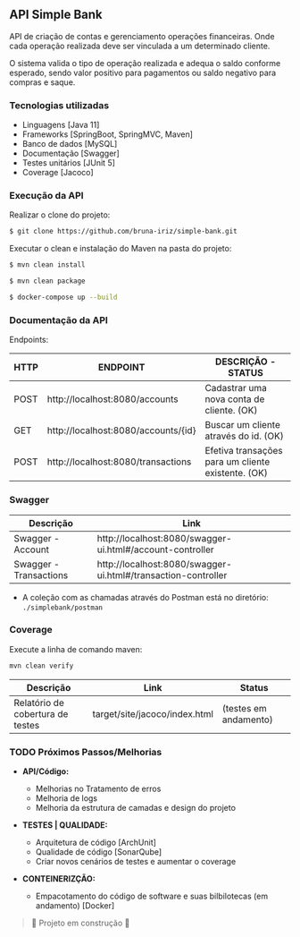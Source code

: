 ## API Simple Bank

API de criação de contas e gerenciamento operações financeiras.
Onde cada operação realizada deve ser vinculada a um determinado cliente.

O sistema valida o tipo de operação realizada e adequa o saldo conforme esperado, sendo valor positivo para pagamentos ou saldo negativo para compras e saque.

### Tecnologias utilizadas

- Linguagens [Java 11]
- Frameworks [SpringBoot, SpringMVC, Maven]
- Banco de dados [MySQL]
- Documentação [Swagger]
- Testes unitários [JUnit 5]
- Coverage [Jacoco]

### Execução da API

Realizar o clone do projeto:

```sh
$ git clone https://github.com/bruna-iriz/simple-bank.git
```
Executar o clean e instalação do Maven na pasta do projeto:

```sh
$ mvn clean install
```
```sh
$ mvn clean package
```
```sh
$ docker-compose up --build
```

### Documentação da API

Endpoints:

| HTTP | ENDPOINT   | DESCRIÇÃO - STATUS |
| ------     | ------ | ------ |
|POST   |http://localhost:8080/accounts | Cadastrar uma nova conta de cliente. (OK) |
|GET    |http://localhost:8080/accounts/{id} | Buscar um cliente através do id.  (OK) |
|POST   |http://localhost:8080/transactions| Efetiva transações para um cliente existente. (OK) |

### Swagger

| Descrição |  Link |
| ------     | ------ |
| Swagger - Account | http://localhost:8080/swagger-ui.html#/account-controller |
| Swagger - Transactions | http://localhost:8080/swagger-ui.html#/transaction-controller |

- A coleção com as chamadas através do Postman está no diretório: ```./simplebank/postman```

### Coverage

Execute a linha de comando maven:
```sh
mvn clean verify
```

| Descrição | Link | Status |
| ------     | ------ | ------ |
| Relatório de cobertura de testes | target/site/jacoco/index.html | (testes em andamento)


### TODO Próximos Passos/Melhorias

- **API/Código:**
  - Melhorias no Tratamento de erros
  - Melhoria de logs
  - Melhoria da estrutura de camadas e design do projeto

  
- **TESTES | QUALIDADE:**
  - Arquitetura de código [ArchUnit]
  - Qualidade de código [SonarQube]
  - Criar novos cenários de testes e aumentar o coverage

- **CONTEINERIZÇÃO:**
  - Empacotamento do código de software e suas bilbilotecas (em andamento) [Docker]
  

> :construction: Projeto em construção :construction: